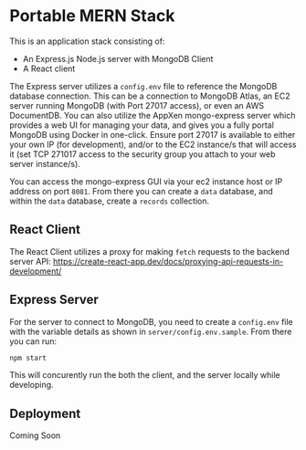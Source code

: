 # Portable MERN Stack

This is an application stack consisting of:

 - An Express.js Node.js server with MongoDB Client
 - A React client

 The Express server utilizes a `config.env` file to reference the MongoDB database connection. This can be a connection to MongoDB Atlas, an EC2 server running MongoDB (with Port 27017 access), or even an AWS DocumentDB. You can also utilize the AppXen mongo-express server which provides a web UI for managing your data, and gives you a fully portal MongoDB using Docker in one-click. Ensure port 27017 is available to either your own IP (for development), and/or to the EC2 instance/s that will access it (set TCP 271017 access to the security group you attach to your web server instance/s).

 You can access the mongo-express GUI via your ec2 instance host or IP address on port `8081`. From there you can create a `data` database, and within the `data` database, create a `records` collection.

 ## React Client

 The React Client utilizes a proxy for making `fetch` requests to the backend server API:
 https://create-react-app.dev/docs/proxying-api-requests-in-development/

 ## Express Server

 For the server to connect to MongoDB, you need to create a `config.env` file with the variable details as shown in `server/config.env.sample`. From there you can run:

 ```bash
 npm start
 ```

 This will concurently run the both the client, and the server locally while developing.

 ## Deployment

 Coming Soon